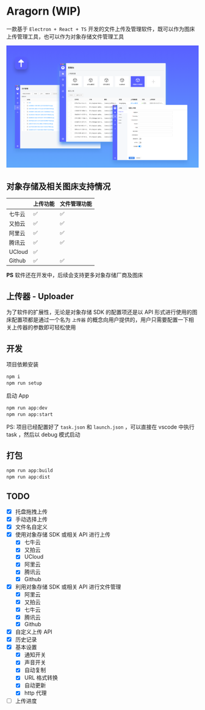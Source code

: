 # Aragorn (WIP)

一款基于 `Electron + React + TS` 开发的文件上传及管理软件，既可以作为图床上传管理工具，也可以作为对象存储文件管理工具

![aragorn](assets/aragorn.png)

## 对象存储及相关图床支持情况

|        | 上传功能 | 文件管理功能 |
| ------ | -------- | ------------ |
| 七牛云 | ✅       | ✅           |
| 又拍云 | ✅       | ✅           |
| 阿里云 | ✅       | ✅           |
| 腾讯云 | ✅       | ✅           |
| UCloud | ✅       |              |
| Github | ✅       | ✅           |

**PS** 软件还在开发中，后续会支持更多对象存储厂商及图床

## 上传器 - Uploader

为了软件的扩展性，无论是对象存储 SDK 的配置项还是以 API 形式进行使用的图床配置项都是通过一个名为 `上传器` 的概念向用户提供的，用户只需要配置一下相关上传器的参数即可轻松使用

## 开发

项目依赖安装

```bash
npm i
npm run setup
```

启动 App

```bash
npm run app:dev
npm run app:start
```

PS: 项目已经配置好了 `task.json` 和 `launch.json` ，可以直接在 vscode 中执行 task ，然后以 debug 模式启动

## 打包

```bash
npm run app:build
npm run app:dist
```

## TODO

- [x] 托盘拖拽上传
- [x] 手动选择上传
- [x] 文件名自定义
- [x] 使用对象存储 SDK 或相关 API 进行上传
  - [x] 七牛云
  - [x] 又拍云
  - [x] UCloud
  - [x] 阿里云
  - [x] 腾讯云
  - [x] Github
- [x] 利用对象存储 SDK 或相关 API 进行文件管理
  - [x] 阿里云
  - [x] 又拍云
  - [x] 七牛云
  - [x] 腾讯云
  - [x] Github
- [x] 自定义上传 API
- [x] 历史记录
- [x] 基本设置
  - [x] 通知开关
  - [x] 声音开关
  - [x] 自动复制
  - [x] URL 格式转换
  - [x] 自动更新
  - [x] http 代理
- [ ] 上传进度
